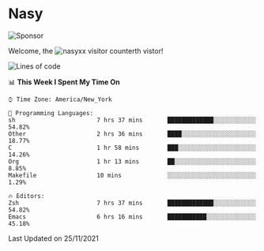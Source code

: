 # Nasy

<!--
<p align="center">
<img height="200" src="https://github-readme-stats.vercel.app/api?username=nasyxx&count_private=true&show_icons=true&theme=dracula&include_all_commits=true"/>
<img height="200" src="https://github-readme-stats.vercel.app/api/top-langs/?username=nasyxx&theme=dracula&hide=html,jupyter+notebook&count_private=true&show_icons=true"/>
</p>

  
----------------
-->

![Sponsor](https://img.shields.io/static/v1.svg?label=Sponsor&message=%E2%9D%A4&logo=GitHub&style=flat&color=pink)
 
Welcome, the ![nasyxx visitor counter](https://count.getloli.com/get/@nasyxx?theme=rule34)th vistor!
 
<!--START_SECTION:waka-->
![Lines of code](https://img.shields.io/badge/From%20Hello%20World%20I%27ve%20Written-5.4%20million%20lines%20of%20code-blue)

📊 **This Week I Spent My Time On** 

```text
⌚︎ Time Zone: America/New_York

💬 Programming Languages: 
sh                       7 hrs 37 mins       █████████████░░░░░░░░░░░░   54.82% 
Other                    2 hrs 36 mins       ████░░░░░░░░░░░░░░░░░░░░░   18.77% 
C                        1 hr 58 mins        ███░░░░░░░░░░░░░░░░░░░░░░   14.26% 
Org                      1 hr 13 mins        ██░░░░░░░░░░░░░░░░░░░░░░░   8.85% 
Makefile                 10 mins             ░░░░░░░░░░░░░░░░░░░░░░░░░   1.29%

🔥 Editors: 
Zsh                      7 hrs 37 mins       █████████████░░░░░░░░░░░░   54.82% 
Emacs                    6 hrs 16 mins       ███████████░░░░░░░░░░░░░░   45.18%

```


 Last Updated on 25/11/2021
<!--END_SECTION:waka-->

<!-- ![visitors](https://visitor-badge.laobi.icu/badge?page_id=nasyxx.nasyxx) -->
